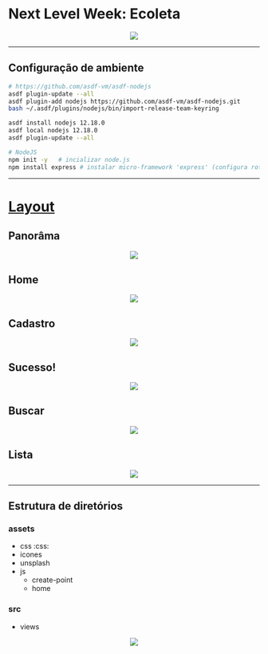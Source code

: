 # Next Level Week: Ecoleta

<p align="center">
    <img src="/assets/icones/.README/capa.png">
</p>

--- 

## Configuração de ambiente
~~~bash
# https://github.com/asdf-vm/asdf-nodejs
asdf plugin-update --all
asdf plugin-add nodejs https://github.com/asdf-vm/asdf-nodejs.git
bash ~/.asdf/plugins/nodejs/bin/import-release-team-keyring

asdf install nodejs 12.18.0 
asdf local nodejs 12.18.0 
asdf plugin-update --all

# NodeJS
npm init -y   # incializar node.js
npm install express # instalar micro-framework 'express' (configura rota e interpreta parâmetros)
~~~

---

# [Layout](https://www.figma.com/file/1SxgOMojOB2zYT0Mdk28lB/Ecoleta) 
## Panorâma
<p align="center">
    <img src="/assets/icones/.README/panorama.png">
</p>

## Home 
<p align="center">
    <img src="/assets/icones/.README/Home.png">
</p>

## Cadastro 
<p align="center">
    <img src="/assets/icones/.README/Cadastro.png">
</p>

## Sucesso! 
<p align="center">
    <img src="/assets/icones/.README/Sucesso.png">
</p>

## Buscar
<p align="center">
    <img src="/assets/icones/.README/Buscar.png">
</p>

## Lista
<p align="center">
    <img src="/assets/icones/.README/Lista.png">
</p>

---

## Estrutura de diretórios
### assets
* css :css:
* icones
* unsplash
* js
    * create-point
    * home
### src
* views    

<p align="center">
    <img src="/assets/icones/.README/1440x900.jpg">
</p>